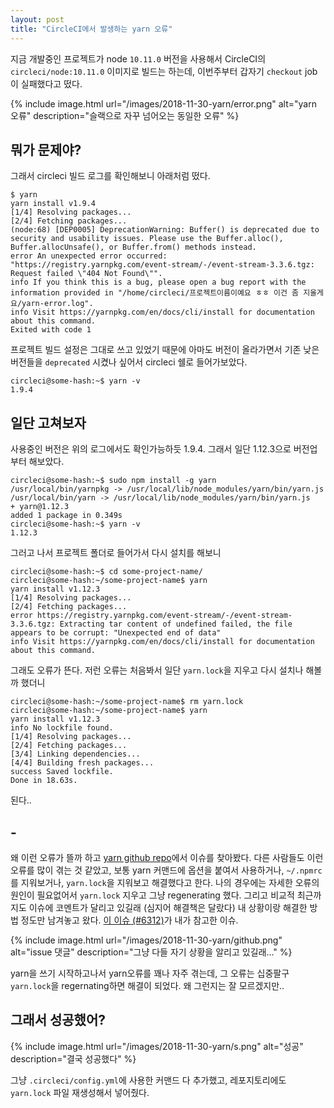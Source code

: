 ```yaml
---
layout: post
title: "CircleCI에서 발생하는 yarn 오류"
---
```


지금 개발중인 프로젝트가 node `10.11.0` 버전을 사용해서 CircleCI의 `circleci/node:10.11.0` 이미지로 빌드는 하는데, 이번주부터 갑자기 `checkout` job이 실패했다고 떴다.

{% include image.html url="/images/2018-11-30-yarn/error.png" alt="yarn 오류" description="슬랙으로 자꾸 넘어오는 동일한 오류" %}

## 뭐가 문제야?

그래서 circleci 빌드 로그를 확인해보니 아래처럼 떴다.

```shell
$ yarn
yarn install v1.9.4
[1/4] Resolving packages...
[2/4] Fetching packages...
(node:68) [DEP0005] DeprecationWarning: Buffer() is deprecated due to security and usability issues. Please use the Buffer.alloc(), Buffer.allocUnsafe(), or Buffer.from() methods instead.
error An unexpected error occurred: "https://registry.yarnpkg.com/event-stream/-/event-stream-3.3.6.tgz: Request failed \"404 Not Found\"".
info If you think this is a bug, please open a bug report with the information provided in "/home/circleci/프로젝트이름이예요 ㅎㅎ 이건 좀 지울게요/yarn-error.log".
info Visit https://yarnpkg.com/en/docs/cli/install for documentation about this command.
Exited with code 1
```

프로젝트 빌드 설정은 그대로 쓰고 있었기 때문에 아마도 버전이 올라가면서 기존 낮은 버전들을 `deprecated` 시켰나 싶어서 circleci 쉘로 들어가보았다.

```shell
circleci@some-hash:~$ yarn -v
1.9.4
```

## 일단 고쳐보자

사용중인 버전은 위의 로그에서도 확인가능하듯 1.9.4. 그래서 일단 1.12.3으로 버전업부터 해보았다.

```shell
circleci@some-hash:~$ sudo npm install -g yarn
/usr/local/bin/yarnpkg -> /usr/local/lib/node_modules/yarn/bin/yarn.js
/usr/local/bin/yarn -> /usr/local/lib/node_modules/yarn/bin/yarn.js
+ yarn@1.12.3
added 1 package in 0.349s
circleci@some-hash:~$ yarn -v
1.12.3
```

그러고 나서 프로젝트 폴더로 들어가서 다시 설치를 해보니

```shell
circleci@some-hash:~$ cd some-project-name/
circleci@some-hash:~/some-project-name$ yarn
yarn install v1.12.3
[1/4] Resolving packages...
[2/4] Fetching packages...
error https://registry.yarnpkg.com/event-stream/-/event-stream-3.3.6.tgz: Extracting tar content of undefined failed, the file appears to be corrupt: "Unexpected end of data"
info Visit https://yarnpkg.com/en/docs/cli/install for documentation about this command.
```

그래도 오류가 뜬다. 저런 오류는 처음봐서 일단 `yarn.lock`을 지우고 다시 설치나 해볼까 했더니

```shell
circleci@some-hash:~/some-project-name$ rm yarn.lock
circleci@some-hash:~/some-project-name$ yarn
yarn install v1.12.3
info No lockfile found.
[1/4] Resolving packages...
[2/4] Fetching packages...
[3/4] Linking dependencies...
[4/4] Building fresh packages...
success Saved lockfile.
Done in 18.63s.
```

된다..

## -

왜 이런 오류가 뜰까 하고 [yarn github repo](https://github.com/yarnpkg/yarn)에서 이슈를 찾아봤다. 다른 사람들도 이런 오류를 많이 겪는 것 같았고, 보통 yarn 커맨드에 옵션을 붙여서 사용하거나, `~/.npmrc`를 지워보거나, `yarn.lock`을 지워보고 해결했다고 한다. 나의 경우에는 자세한 오류의 원인이 필요없어서 `yarn.lock` 지우고 그냥 regenerating 했다. 그리고 비교적 최근까지도 이슈에 코멘트가 달리고 있길래 (심지어 해결책은 달랐다) 내 상황이랑 해결한 방법 정도만 남겨놓고 왔다. [이 이슈 (#6312)](https://github.com/yarnpkg/yarn/issues/6312)가 내가 참고한 이슈.

{% include image.html url="/images/2018-11-30-yarn/github.png" alt="issue 댓글" description="그냥 다들 자기 상황을 알리고 있길래..." %}

yarn을 쓰기 시작하고나서 yarn오류를 꽤나 자주 겪는데, 그 오류는 십중팔구 `yarn.lock`을 regernating하면 해결이 되었다. 왜 그런지는 잘 모르겠지만..

## 그래서 성공했어?

{% include image.html url="/images/2018-11-30-yarn/s.png" alt="성공" description="결국 성공했다" %}

그냥 `.circleci/config.yml`에 사용한 커맨드 다 추가했고, 레포지토리에도 `yarn.lock` 파일 재생성해서 넣어줬다.
